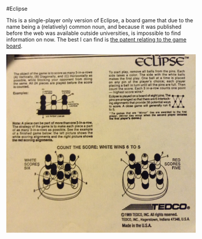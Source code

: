 #Eclipse

This is a single-player only version of Eclipse, a board game that due to the name being a (relatively) common noun, and because it was published before the web was available outside universities, is impossible to find information on now. The best I can find is [the patent relating to the game board](https://www.google.com/patents/US3556526).

![photo of the rules](EclipseRules.jpg)
